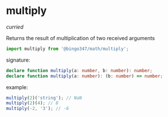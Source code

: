 # multiply  
*curried*

Returns the result of multiplication of two received arguments

```javascript
import multiply from '@bingo347/math/multiply';
```

signature:

```typescript
declare function multiply(a: number, b: number): number;
declare function multiply(a: number): (b: number) => number;
```

example:

```javascript
multiply(2)('string'); // NaN
multiply(2)(4); // 8
multiply(-2, '3'); // -6
```